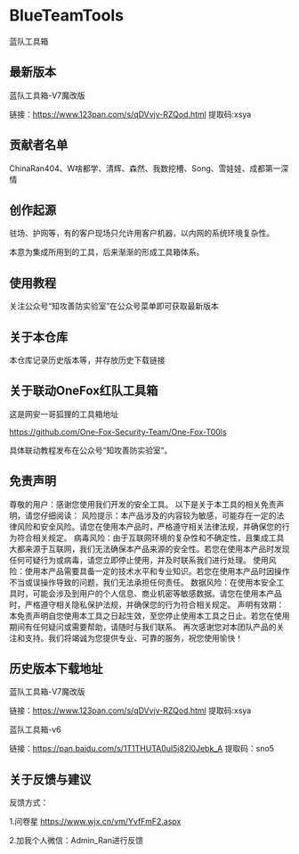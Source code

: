 # BlueTeamTools

蓝队工具箱

## 最新版本

蓝队工具箱-V7魔改版

链接：https://www.123pan.com/s/qDVvjv-RZQod.html 提取码:xsya

## 贡献者名单

ChinaRan404、W啥都学、清辉、森然、我数挖槽、Song、雪娃娃、成都第一深情

## 创作起源

驻场、护网等，有的客户现场只允许用客户机器，以内网的系统环境复杂性。

本意为集成所用到的工具，后来渐渐的形成工具箱体系。

## 使用教程

关注公众号“知攻善防实验室”在公众号菜单即可获取最新版本

## 关于本仓库

本仓库记录历史版本等，并存放历史下载链接

## 关于联动OneFox红队工具箱

这是网安一哥狐狸的工具箱地址

https://github.com/One-Fox-Security-Team/One-Fox-T00ls

具体联动教程发布在公众号“知攻善防实验室”。

## 免责声明

尊敬的用户：感谢您使用我们开发的安全工具。
以下是关于本工具的相关免责声明，请您仔细阅读：
风险提示：本产品涉及的内容较为敏感，可能存在一定的法律风险和安全风险。请您在使用本产品时，严格遵守相关法律法规，并确保您的行为符合相关规定。
病毒风险：由于互联网环境的复杂性和不确定性，且集成工具大都来源于互联网，我们无法确保本产品来源的安全性。若您在使用本产品时发现任何可疑行为或病毒，请您立即停止使用，并及时联系我们进行处理。
使用风险：使用本产品需要具备一定的技术水平和专业知识。若您在使用本产品时因操作不当或误操作导致的问题，我们无法承担任何责任。
数据风险：在使用本安全工具时，可能会涉及到用户的个人信息、商业机密等敏感数据。请您在使用本产品时，严格遵守相关隐私保护法规，并确保您的行为符合相关规定。
声明有效期：本免责声明自您使用本工具之日起生效，至您停止使用本工具之日止。若您在使用期间有任何疑问或需要帮助，请随时与我们联系。
再次感谢您对本团队产品的关注和支持。我们将竭诚为您提供专业、可靠的服务，祝您使用愉快！

## 历史版本下载地址

蓝队工具箱-V7魔改版

链接：https://www.123pan.com/s/qDVvjv-RZQod.html 提取码:xsya

蓝队工具箱-v6

链接：https://pan.baidu.com/s/1T1THUTA0uI5j82l0Jebk_A 提取码：sno5

## 关于反馈与建议

反馈方式：

1.问卷星
https://www.wjx.cn/vm/YvfFmF2.aspx

2.加我个人微信：Admin_Ran进行反馈
